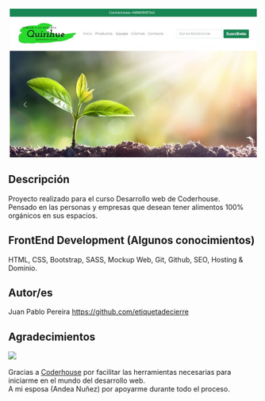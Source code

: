 <p align="center">
  <a href="https://github.com/etiquetadecierre/PFPereira.git">
    <img src="https://github.com/etiquetadecierre/PFPereira/blob/main/img/imagen.README.jpeg" height="300px">
  </a>
</p>

## Descripción 
Proyecto realizado para el curso Desarrollo web de Coderhouse. 
<br> Pensado en las personas y empresas que desean tener alimentos 100% orgánicos en sus espacios.


## FrontEnd Development (Algunos conocimientos)
HTML, CSS, Bootstrap, SASS, Mockup Web, Git, Github, SEO, Hosting & Dominio.

## Autor/es
Juan Pablo Pereira https://github.com/etiquetadecierre
## Agradecimientos

<a href="https://www.coderhouse.cl/"><img src="https://emprelatam.com/wp-content/uploads/2019/10/logos-coderhouse-01.png" width="80"/></a>

Gracias a [Coderhouse](https://www.coderhouse.cl/) por facilitar las herramientas necesarias para iniciarme en el mundo del desarrollo web. <br>
A mi esposa (Andea Nuñez) por apoyarme durante todo el proceso.
